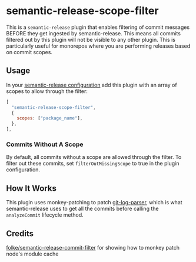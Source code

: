 # semantic-release-scope-filter

This is a `semantic-release` plugin that enables filtering of commit messages BEFORE they get ingested by semantic-release. This means all commits filtered out by this plugin will not be visible to any other plugin. This is particularly useful for monorepos where you are performing releases based on commit scopes.

## Usage

In your [semantic-release configuration](https://semantic-release.gitbook.io/semantic-release/usage/configuration) add this plugin with an array of scopes to allow through the filter:

```js
[
  "semantic-release-scope-filter",
  {
    scopes: ["package_name"],
  },
],
```

### Commits Without A Scope

By default, all commits without a scope are allowed through the filter. To filter out these commits, set `filterOutMissingScope` to true in the plugin configuration.

## How It Works

This plugin uses monkey-patching to patch [git-log-parser](https://www.npmjs.com/package/git-log-parser), which is what semantic-release uses to get all the commits before calling the `analyzeCommit` lifecycle method.

## Credits

[folke/semantic-release-commit-filter](https://github.com/folke/semantic-release-commit-filter/tree/master) for showing how to monkey patch node's module cache
